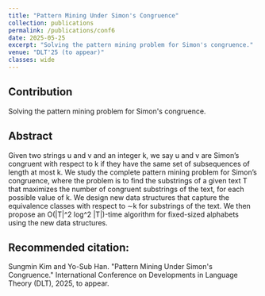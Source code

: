 ```yaml
---
title: "Pattern Mining Under Simon's Congruence"
collection: publications
permalink: /publications/conf6
date: 2025-05-25
excerpt: "Solving the pattern mining problem for Simon's congruence."
venue: "DLT'25 (to appear)"
classes: wide
---
```

## Contribution
Solving the pattern mining problem for Simon's congruence.

## Abstract
Given two strings u and v and an integer k, we say u and v are Simon’s congruent with respect to k if they have the same set of subsequences of length at most k. We study the complete pattern mining problem for Simon’s congruence, where the problem is to find the substrings of a given text T that maximizes the number of congruent substrings of the text, for each possible value of k. We design new data structures that capture the equivalence classes with respect to ∼k for substrings of the text. We then propose an O(|T|^2 log^2 |T|)-time algorithm for fixed-sized alphabets using the new data structures.

## Recommended citation:
Sungmin Kim and Yo-Sub Han. "Pattern Mining Under Simon's Congruence." International Conference on Developments in Language Theory (DLT), 2025, to appear.
